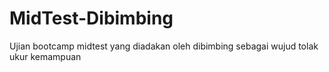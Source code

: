 # MidTest-Dibimbing
Ujian bootcamp midtest yang diadakan oleh dibimbing sebagai wujud tolak ukur kemampuan 
